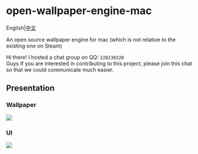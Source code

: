 # open-wallpaper-engine-mac

English|[中文](README_zh.md)

An open source wallpaper engine for mac (which is not relative to the existing one on Steam)

Hi there!
I hosted a chat group on QQ: `228230228`  
Guys If you are interested in contributing to this project, please 
join this chat so that we could communicate much easier.



## Presentation

### Wallpaper

![](resources/wallpaper.png)

### UI

![](resources/wallpaper-with-windows.png)
